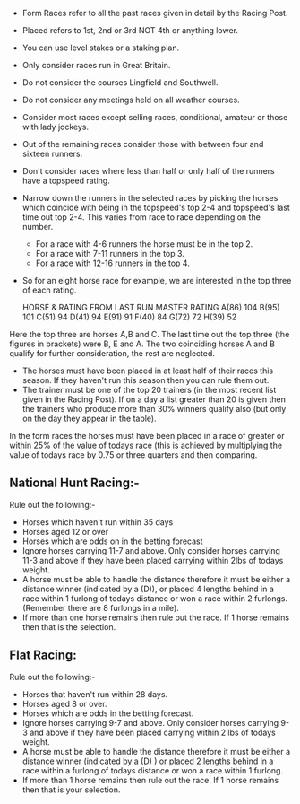 * Form Races refer to all the past races given in detail by the Racing Post.
* Placed refers to 1st, 2nd or 3rd NOT 4th or anything lower.
* You can use level stakes or a staking plan.
* Only consider races run in Great Britain.
* Do not consider the courses Lingfield and Southwell.
* Do not consider any meetings held on all weather courses.
* Consider most races except selling races, conditional, amateur or those with lady jockeys.
* Out of the remaining races consider those with between four and sixteen runners.
* Don't consider races where less than half or only half of the runners have a topspeed rating.
* Narrow down the runners in the selected races by picking the horses which coincide with being in the topspeed's top 2-4 and topspeed's last time out top 2-4. This varies from race to race depending on the number.
  * For a race with 4-6 runners the horse must be in the top 2.
  * For a race with 7-11 runners in the top 3.
  * For a race with 12-16 runners in the top 4.
* So for an eight horse race for example, we are interested in the top three of each rating.

    HORSE & RATING FROM LAST RUN  MASTER RATING 
    A(86)  104 
    B(95)  101 
    C(51)  94 
    D(41)  94 
    E(91)  91 
    F(40)  84 
    G(72)  72
    H(39)  52 

Here the top three are horses A,B and C. The last time out the top three (the figures in brackets) were B, E and A. The two coinciding horses A and B qualify for further consideration, the rest are neglected.

* The horses must have been placed in at least half of their races this season. If they haven't run this season then you can rule them out.
* The trainer must be one of the top 20 trainers (in the most recent list given in the Racing Post). If on a day a list greater than 20 is given then the trainers who produce more than 30% winners qualify also (but only on the day they appear in the table).

In the form races the horses must have been placed in a race of greater or within 25% of the value of todays race (this is achieved by multiplying the value of todays race by 0.75 or three quarters and then comparing.

## National Hunt Racing:-

Rule out the following:-

* Horses which haven't run within 35 days
* Horses aged 12 or over
* Horses which are odds on in the betting forecast
* Ignore horses carrying 11-7 and above. Only consider horses carrying 11-3 and above if they have been placed carrying within 2lbs of todays weight.
* A horse must be able to handle the distance therefore it must be either a distance winner (indicated by a (D)), or placed 4 lengths behind in a race within 1 furlong of todays distance or won a race within 2 furlongs. (Remember there are 8 furlongs in a mile).
* If more than one horse remains then rule out the race. If 1 horse remains then that is the selection.

## Flat Racing:
Rule out the following:-

* Horses that haven't run within 28 days.
* Horses aged 8 or over.
* Horses which are odds in the betting forecast.
* Ignore horses carrying 9-7 and above. Only consider horses carrying 9-3 and above if they have been placed carrying within 2 lbs of todays weight.
* A horse must be able to handle the distance therefore it must be either a distance winner (indicated by a (D) ) or placed 2 lengths behind in a race within a furlong of todays distance or won a race within 1 furlong.
* If more than 1 horse remains then rule out the race. If 1 horse remains then that is your selection.
